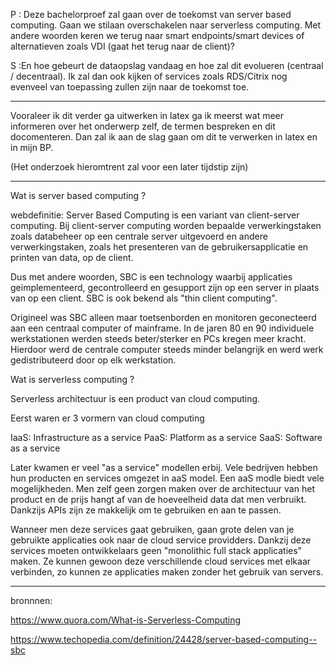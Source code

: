 P : Deze bachelorproef zal gaan over de toekomst van server based computing. Gaan we stilaan overschakelen naar serverless computing. Met andere woorden keren we terug naar smart endpoints/smart devices of alternatieven zoals VDI (gaat het terug naar de client)? 

S :En hoe gebeurt de dataopslag vandaag en hoe zal dit evolueren (centraal / decentraal). Ik zal dan ook kijken of services zoals RDS/Citrix nog evenveel van toepassing zullen zijn naar de toekomst toe.

-----

Vooraleer ik dit verder ga uitwerken in latex ga ik meerst wat meer informeren over het onderwerp zelf, de termen bespreken en dit docomenteren. Dan zal ik aan de slag gaan om dit te verwerken in latex en in mijn BP.

(Het onderzoek hieromtrent zal voor een later tijdstip zijn)

-----

Wat is server based computing ?

webdefinitie: 
Server Based Computing is een variant van client-server computing. Bij client-server computing worden bepaalde verwerkingstaken zoals databeheer op een centrale server uitgevoerd en andere verwerkingstaken, zoals het presenteren van de gebruikersapplicatie en printen van data, op de client. 

Dus met andere woorden, SBC is een technology waarbij applicaties geimplementeerd, gecontrolleerd en gesupport zijn op een server in plaats van op een client. SBC is ook bekend als "thin client computing".

Origineel was SBC alleen maar toetsenborden en monitoren geconecteerd aan een centraal computer of mainframe. In de jaren 80 en 90
individuele  werkstationen werden steeds beter/sterker en PCs kregen meer kracht. Hierdoor werd de centrale computer steeds minder belangrijk en werd werk gedistributeerd door op elk werkstation.


Wat is serverless computing ?

Serverless architectuur is een product van cloud computing.

Eerst waren er 3 vormern van cloud computing 

IaaS: Infrastructure as a service
PaaS: Platform as a service
SaaS: Software as a service

Later kwamen er veel "as a service" modellen erbij. Vele bedrijven hebben hun producten en services omgezet in aaS model.
Een aaS modle biedt vele mogelijkheden. Men zelf geen zorgen maken over de architectuur van het product en de prijs hangt af van de hoeveelheid data dat men verbruikt. Dankzijs APIs zijn ze makkelijk om te gebruiken en aan te passen.

Wanneer men deze services gaat gebruiken, gaan grote delen van je gebruikte applicaties ook naar de cloud service providders.
Dankzij deze services moeten ontwikkelaars geen "monolithic full stack applicaties" maken. Ze kunnen gewoon deze verschillende cloud services met elkaar verbinden, zo kunnen ze applicaties maken zonder het gebruik van servers.



-----

bronnnen:

https://www.quora.com/What-is-Serverless-Computing


https://www.techopedia.com/definition/24428/server-based-computing--sbc
